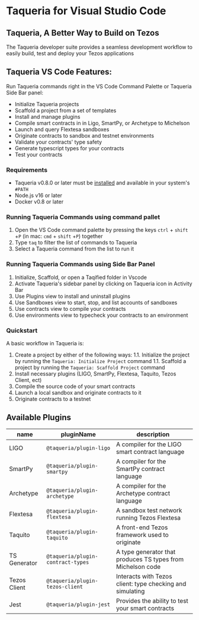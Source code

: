 # Taqueria for Visual Studio Code

## Taqueria, A Better Way to Build on Tezos

The Taqueria developer suite provides a seamless development workflow to easily build, test and deploy your Tezos applications

## Taqueria VS Code Features:
Run Taqueria commands right in the VS Code Command Palette or Taqueria Side Bar panel:
- Initialize Taqueria projects
- Scaffold a project from a set of templates
- Install and manage plugins
- Compile smart contracts in in Ligo, SmartPy, or Archetype to Michelson
- Launch and query Flextesa sandboxes
- Originate contracts to sandbox and testnet environments
- Validate your contracts' type safety
- Generate typescript types for your contracts
- Test your contracts

### Requirements

- Taqueria v0.8.0 or later must be [installed](https://taqueria.io/docs/getting-started/installation/) and available in your system's `#PATH`
- Node.js v16 or later
- Docker v0.8 or later

### Running Taqueria Commands using command pallet
1. Open the VS Code command palette by pressing the keys `ctrl` + `shift` +`P` (in mac: `cmd` + `shift` +`P`) together
2. Type `taq` to filter the list of commands to Taqueria
3. Select a Taqueria command from the list to run it

### Running Taqueria Commands using Side Bar Panel
1. Initialize, Scaffold, or open a Taqified folder in Vscode
2. Activate Taqueria's sidebar panel by clicking on Taqueria icon in Activity Bar
3. Use Plugins view to install and uninstall plugins
4. Use Sandboxes view to start, stop, and list accounts of sandboxes
5. Use contracts view to compile your contracts
6. Use environments view to typecheck your contracts to an environment

### Quickstart

A basic workflow in Taqueria is:

1. Create a project by either of the following ways:
    1.1. Initialize the project by running the `Taqueria: Initialize Project` command
    1.1. Scaffold a project by running the `Taqueria: Scaffold Project` command
2. Install necessary plugins (LIGO, SmartPy, Flextesa, Taquito, Tezos Client, ect)
3. Compile the source code of your smart contracts
4. Launch a local sandbox and originate contracts to it
5. Originate contracts to a testnet

## Available Plugins

| name         |  pluginName                       |  description                                                |
|--------------|------------------------------     |-------------------------------------------------------------|
| LIGO         | `@taqueria/plugin-ligo`           | A compiler for the LIGO smart contract language             |
| SmartPy      | `@taqueria/plugin-smartpy`        | A compiler for the SmartPy contract language                |
| Archetype    | `@taqueria/plugin-archetype`      | A compiler for the Archetype contract language              |
| Flextesa     | `@taqueria/plugin-flextesa`       | A sandbox test network running Tezos Flextesa               | 
| Taquito      | `@taqueria/plugin-taquito`        | A front-end Tezos framework used to originate               |
| TS Generator | `@taqueria/plugin-contract-types` | A type generator that produces TS types from Michelson code |
| Tezos Client | `@taqueria/plugin-tezos-client`   | Interacts with Tezos client: type checking and simulating   |
| Jest         | `@taqueria/plugin-jest`           | Provides the ability to test your smart contracts           |

